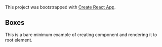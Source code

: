 This project was bootstrapped with [Create React App](https://github.com/facebook/create-react-app).

## Boxes

This is a bare minimum example of creating component and rendering it to root element.
